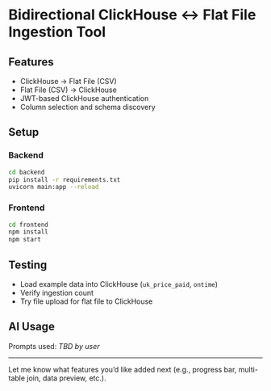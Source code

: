 # Bidirectional ClickHouse ↔ Flat File Ingestion Tool

## Features
- ClickHouse → Flat File (CSV)
- Flat File (CSV) → ClickHouse
- JWT-based ClickHouse authentication
- Column selection and schema discovery

## Setup

### Backend
```bash
cd backend
pip install -r requirements.txt
uvicorn main:app --reload
```

### Frontend
```bash
cd frontend
npm install
npm start
```

## Testing
- Load example data into ClickHouse (`uk_price_paid`, `ontime`)
- Verify ingestion count
- Try file upload for flat file to ClickHouse

## AI Usage
Prompts used: *TBD by user*

---

Let me know what features you’d like added next (e.g., progress bar, multi-table join, data preview, etc.).
